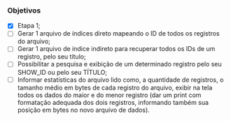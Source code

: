 ### Objetivos
- [x] Etapa 1;
- [ ] Gerar 1 arquivo de índices direto mapeando o ID de todos os registros do arquivo;
- [ ] Gerar 1 arquivo de índice indireto para recuperar todos os IDs de um registro, pelo seu título;
- [ ] Possibilitar a pesquisa e exibição de um determinado registro pelo seu SHOW_ID ou pelo seu TÍTULO;
- [ ] Informar estatísticas do arquivo lido como, a quantidade de registros, o tamanho médio em
 bytes de cada registro do arquivo, exibir na tela todos os dados do maior e do menor registro
 (dar um print com formatação adequada dos dois registros, informando também sua posição
 em bytes no novo arquivo de dados).
